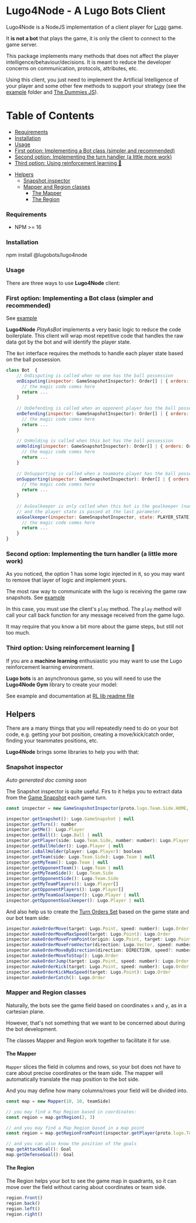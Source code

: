 # Lugo4Node - A Lugo Bots Client

Lugo4Node is a NodeJS implementation of a client player for [Lugo](https://lugobots.dev/) game. 

It **is not a bot** that plays the game, it is only the client to connect to the game server. 

This package implements many methods that does not affect the player intelligence/behaviour/decisions. It is meant to reduce the developer concerns on communication, protocols, attributes, etc.

Using this client, you just need to implement the Artificial Intelligence of your player and some other few methods to support your strategy (see the [example](./example/simple) folder and [The Dummies JS](https://github.com/lugobots/the-dummies-js)).


# Table of Contents
* [Requirements](#requirements)
* [Installation](#installation)
* [Usage](#usage)
* [First option: Implementing a Bot class (simpler and recommended)](#first-option-implementing-a-bot-class-simpler-and-recommended)
* [Second option: Implementing the turn handler (a little more work)](#second-option-implementing-the-turn-handler-a-little-more-work)
* [Third option: Using reinforcement learning :brain:](#third-option-using-reinforcement-learning-brain)
- [Helpers](#helpers)
  * [Snapshot inspector](#snapshot-inspector)
  * [Mapper and Region classes](#mapper-and-region-classes)
    + [The Mapper](#the-mapper)
    + [The Region](#the-region)


### Requirements

* NPM >= 16

### Installation

npm install @lugobots/lugo4node

### Usage

There are three ways to use **Lugo4Node** client:

### First option: Implementing a Bot class (simpler and recommended)

See [example](./example/simple/index-bot-handler.js)

**Lugo4Node** *PlayAsBot* implements a very basic logic to reduce the code boilerplate. This client will wrap most repetitive
code that handles the raw data got by the bot and will identify the player state.

The `Bot` interface requires the methods to handle each player state based on the ball possession.


```javascript
class Bot  {
    // OnDisputing is called when no one has the ball possession
    onDisputing(inspector: GameSnapshotInspector): Order[] | { orders: Order[], debug_message: string } | null {
      // the magic code comes here
      return ...
    }
    
    // OnDefending is called when an opponent player has the ball possession
    onDefending(inspector: GameSnapshotInspector): Order[] | { orders: Order[], debug_message: string } | null {
      // the magic code comes here
      return ...
    }
    
    // OnHolding is called when this bot has the ball possession
    onHolding(inspector: GameSnapshotInspector): Order[] | { orders: Order[], debug_message: string } | null {
      // the magic code comes here
      return ...
    }
    
    // OnSupporting is called when a teammate player has the ball possession
    onSupporting(inspector: GameSnapshotInspector): Order[] | { orders: Order[], debug_message: string } | null {
      // the magic code comes here
      return ...
    }
    
    // AsGoalkeeper is only called when this bot is the goalkeeper (number 1). This method is called on every turn,
    // and the player state is passed at the last parameter.
    asGoalkeeper(inspector: GameSnapshotInspector, state: PLAYER_STATE): Order[] | { orders: Order[], debug_message: string } | null {
      // the magic code comes here
      return ...
    }
}

```

### Second option: Implementing the turn handler (a little more work)

As you noticed, the option 1 has some logic injected in it, so you may want to remove that layer of logic and implement
yours.

The most raw way to communicate with the lugo is receiving the game raw snapshots.
See [example](./example/simple/index-turn-handler.js)

In this case, you must use the client's `play` method. The `play` method will call your call back function for any
message received from the game lugo.

It may require that you know a bit more about the game steps, but still not too much.


### Third option: Using reinforcement learning :brain:

If you are a **machine learning** enthusiastic you may want to use the Lugo reinforcement learning environment.

**Lugo bots** is an asynchronous game, so you will need to use the **Lugo4Node Gym** library to create your model:

See example and documentation at [RL lib readme file](src/rl/Readme.md)


## Helpers

There are a many things that you will repeatedly need to do on your bot code, e.g. getting your bot position, creating a
move/kick/catch order, finding your teammates positions, etc.

**Lugo4Node** brings some libraries to help you with that:

### Snapshot inspector

_Auto generated doc coming soon_

The Snapshot inspector is quite useful. Firs to it helps you to extract data from
the [Game Snapshot](https://github.com/lugobots/protos/blob/master/doc/docs.md#lugo.GameSnapshot) each game turn.

```javascript
const inspector = new GameSnapshotInspector(proto.lugo.Team.Side.HOME, 8, snapshot);

inspector.getSnapshot(): Lugo.GameSnapshot | null
inspector.getTurn(): number
inspector.getMe(): Lugo.Player
inspector.getBall(): Lugo.Ball | null
inspector.getPlayer(side: Lugo.Team.Side, number: number): Lugo.Player | null
inspector.getBallHolder(): Lugo.Player | null
inspector.isBallHolder(player: Lugo.Player): boolean
inspector.getTeam(side: Lugo.Team.Side): Lugo.Team | null
inspector.getMyTeam(): Lugo.Team | null
inspector.getOpponentTeam(): Lugo.Team | null
inspector.getMyTeamSide(): Lugo.Team.Side
inspector.getOpponentSide(): Lugo.Team.Side
inspector.getMyTeamPlayers(): Lugo.Player[] 
inspector.getOpponentPlayers(): Lugo.Player[]
inspector.getMyTeamGoalkeeper(): Lugo.Player | null
inspector.getOpponentGoalkeeper(): Lugo.Player | null

```

And also help us to create
the [Turn Orders Set](https://github.com/lugobots/protos/blob/master/doc/docs.md#lugo.OrderSet) based on the game state
and our bot team side:

```javascript
inspector.makeOrderMove(target: Lugo.Point, speed: number): Lugo.Order
inspector.makeOrderMoveMaxSpeed(target: Lugo.Point): Lugo.Order
inspector.makeOrderMoveFromPoint(origin: Lugo.Point, target: Lugo.Point, speed: number): Lugo.Order
inspector.makeOrderMoveFromVector(direction: Lugo.Vector, speed: number): Lugo.Order
inspector.makeOrderMoveByDirection(direction: DIRECTION, speed?: number): Lugo.Order
inspector.makeOrderMoveToStop(): Lugo.Order
inspector.makeOrderJump(target: Lugo.Point, speed: number): Lugo.Order
inspector.makeOrderKick(target: Lugo.Point, speed: number): Lugo.Order
inspector.makeOrderKickMaxSpeed(target: Lugo.Point): Lugo.Order
inspector.makeOrderCatch(): Lugo.Order
```

<!-- And, last but not least, the inspector also helps our bot to see the game map based on directions instead of coordinates:

```javascript
inspector.goForward()
inspector.goForwardLeft()
inspector.goForwardRight()
inspector.goBackward()
inspector.goBackwardLeft()
inspector.goBackwardRight()
inspector.goLeft()
inspector.goRight()
``` -->

### Mapper and Region classes

Naturally, the bots see the game field based on coordinates `x` and `y`, as in a cartesian plane.

However, that's not something that we want to be concerned about during the bot development.

The classes Mapper and Region work together to facilitate it for use.

#### The Mapper

`Mapper` slices the field in columns and rows, so your bot does not have to care about precise coordinates or the team
side. The mapper will automatically translate the map position to the bot side.

And you may define how many columns/rows your field will be divided into.

```javascript
const map = new Mapper(10, 10, teamSide)

// you may find a Map Region based in coordinates:
const region = map.getRegion(2, 3)

// and you may find a Map Region based in a map point
const region = map.getRegionFromPoint(inspector.getPlayer(proto.lugo.Team.Side.AWAY, 5))

// and you can also know the position of the goals
map.getAttackGoal(): Goal
map.getDefenseGoal(): Goal
```

#### The Region

The Region helps your bot to see the game map in quadrants, so it can move over the field without caring about coordinates or team side.

```javascript
region.front()
region.back()
region.left()
region.right()
```
